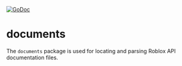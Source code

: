 [![GoDoc](https://godoc.org/github.com/RobloxAPI/rbxapiref/documents?status.png)](https://godoc.org/github.com/RobloxAPI/rbxapiref/documents)

# documents

The `documents` package is used for locating and parsing Roblox API
documentation files.
